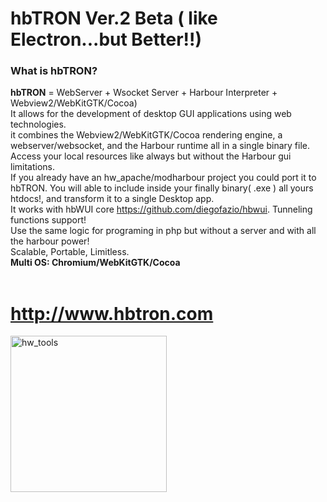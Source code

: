 # hbTRON Ver.2 Beta ( like Electron...but Better!!)
### What is hbTRON?
**hbTRON** = WebServer + Wsocket Server + Harbour Interpreter +  Webview2/WebKitGTK/Cocoa)<br>
It allows for the development of desktop GUI applications using web technologies.<br>
it combines the Webview2/WebKitGTK/Cocoa rendering engine, a webserver/websocket, and the Harbour runtime all in a single binary file.<br>
Access your local resources like always but without the Harbour gui limitations.<br>
If you already have an hw_apache/modharbour project you could port it to hbTRON. You will able to include inside your finally binary( .exe ) all yours htdocs!, and transform it to a single Desktop app.<br>
It works with hbWUI core https://github.com/diegofazio/hbwui. Tunneling functions support!<br>
Use the same logic for programing in php but without a server and with all the harbour power!<br>
Scalable, Portable, Limitless.<br>
**Multi OS: Chromium/WebKitGTK/Cocoa<br>**<br>

# http://www.hbtron.com
<img src="http://www.hbtron.com/hwtools512.png" width="250" title="hw_tools">
